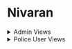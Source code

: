 # Nivaran

<details>
<summary>Admin Views</summary>

#### Features:

 -   [x] Add and manage police users 👮‍♂️
  -   [x] View complaints 📜
  -   [x] View FIRs filed by police users 📜 
  -   [x] Email notifications 📧

#### Screenshots:

![Admin-Home](../assets/admin/home.png)

![Add Police User](../assets/admin/add-police.png)

![FIR Listing](../assets/admin/FIR-listing.png)

![Profile](../assets/admin/profile.png)


</details>
<details>
<summary>Police User Views</summary>

#### Features:

  -   [x] Analyse criminal data 📊
  -   [x] Manage victim complaints 📜
  -   [x] Manage victim FIRs and effectively track the progress of FIR 📜
  -   [x] Email notifications 📧

#### Screenshots:

![Home Page](../assets/police/home.png)

![Complaint-listing](../assets/police/complaints-listing.png)

![Create FIR](../assets/police/create-FIR.png)

![FIR Listing](../assets/police/FIR-listing.png)

![FIR Detail](../assets/police/FIR-detail.png)

![Forms Detail](../assets/police/FIR-detail-2.png)

![Update FIR](../assets/police/update-FIR.png)

![Profile Page](../assets/police/profile.png)